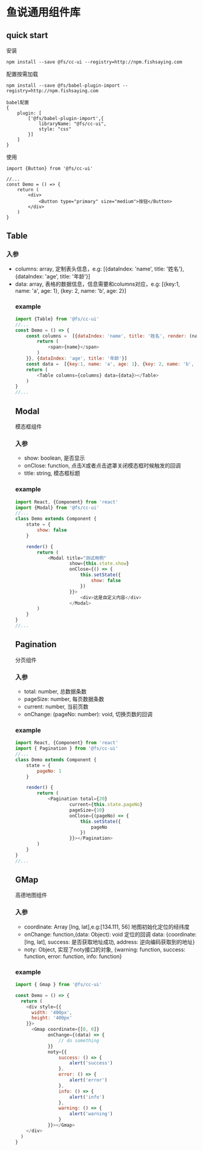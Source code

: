 # 鱼说通用组件库

## quick start
安装
```
npm install --save @fs/cc-ui --registry=http://npm.fishsaying.com
```
配置按需加载
```
npm install --save @fs/babel-plugin-import --registry=http://npm.fishsaying.com
```
 
```
babel配置
{
    plugin: [
        ['@fs/babel-plugin-import',{
            libraryName: "@fs/cc-ui",
            style: "css"
        }]
    ]
}
```

使用
```
import {Button} from '@fs/cc-ui'

//...
const Demo = () => {
    return (
        <div>
            <Button type="primary" size="medium">按钮</Button>
        </div>
    )
}
```


## Table
### 入参
* columns: array<object>, 定制表头信息，e.g: [{dataIndex: 'name', title: '姓名'}, {dataIndex: 'age', title: '年龄'}]
* data: array<object>, 表格的数据信息，信息需要和columns对应，e.g: [{key:1, name: 'a', age: 1}, {key: 2, name: 'b', age: 2}]

### example
```javascript
import {Table} from '@fs/cc-ui'
//...
const Demo = () => {
    const columns =  [{dataIndex: 'name', title: '姓名', render: (name) => {
        return (
            <span>{name}</span>
        )
    }}, {dataIndex: 'age', title: '年龄'}]
    const data =  [{key:1, name: 'a', age: 1}, {key: 2, name: 'b', age: 2}]
    return (
        <Table columns={columns} data={data}></Table>
    )
}
//...
```

## Modal
模态框组件
### 入参
* show: boolean, 是否显示
* onClose: function, 点击X或者点击遮罩关闭模态框时候触发的回调
* title: string, 模态框标题

### example
```javascript
import React, {Component} from 'react'
import {Modal} from '@fs/cc-ui'
//...
class Demo extends Component {
    state = {
        show: false
    }

    render() {
        return (
            <Modal title="测试用例"
                    show={this.state.show}
                    onClose={() => {
                        this.setState({
                            show: false
                        })
                    }}>
                        <div>这是自定义内容</div>
                    </Modal>
        )
    }
}
//...
```

## Pagination
分页组件

### 入参
* total: number, 总数据条数
* pageSize: number, 每页数据条数
* current: number, 当前页数
* onChange: (pageNo: number): void, 切换页数的回调

### example
```javascript
import React, {Component} from 'react'
import { Pagination } from '@fs/cc-ui'
//...
class Demo extends Component {
    state = {
        pageNo: 1
    }

    render() {
        return (
            <Pagination total={20}
                    current={this.state.pageNo}
                    pageSize={10}
                    onClose={(pageNo) => {
                        this.setState({
                            pageNo
                        })
                    }}></Pagination>
        )
    }
}
//...
```

## GMap
高德地图组件

### 入参
* coordinate: Array [lng, lat],e.g:[134.111, 56] 地图初始化定位的经纬度
* onChange: function,(data: Object): void 定位的回调 data: {coordinate: [lng, lat], success: 是否获取地址成功, address: 逆向编码获取到的地址}
* noty: Object, 实现了noty接口的对象, {warning: function, success: function, error: function, info: function}

### example

```javascript
import { Gmap } from '@fs/cc-ui'

const Demo = () => {
  return (
    <div style={{
      width: '400px',
      height: '400px'
    }}>
      <Gmap coordinate={[0, 0]}
            onChange={(data) => {
                // do something
            }}
            noty={{
                success: () => {
                    alert('success')
                },
                error: () => {
                    alert('error')
                },
                info: () => {
                    alert('info')
                },
                warning: () => {
                    alert('warning')
                }
            }}></Gmap>
    </div>
  )
}
```


